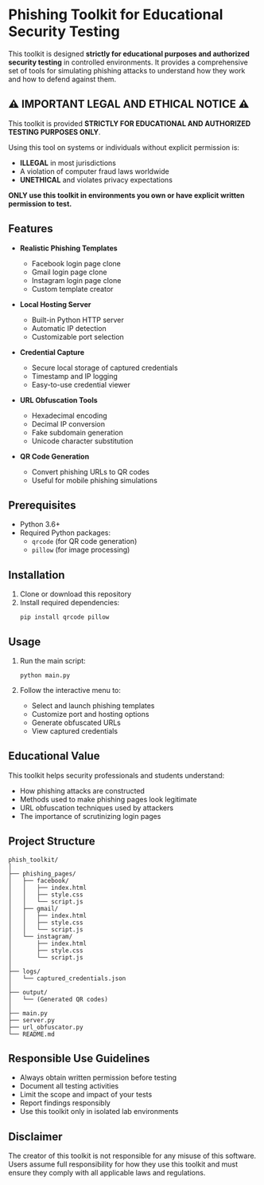# Phishing Toolkit for Educational Security Testing

This toolkit is designed **strictly for educational purposes and authorized security testing** in controlled environments. It provides a comprehensive set of tools for simulating phishing attacks to understand how they work and how to defend against them.

## ⚠️ IMPORTANT LEGAL AND ETHICAL NOTICE ⚠️

This toolkit is provided **STRICTLY FOR EDUCATIONAL AND AUTHORIZED TESTING PURPOSES ONLY**. 

Using this tool on systems or individuals without explicit permission is:
- **ILLEGAL** in most jurisdictions
- A violation of computer fraud laws worldwide
- **UNETHICAL** and violates privacy expectations

**ONLY use this toolkit in environments you own or have explicit written permission to test.**

## Features

- **Realistic Phishing Templates**
  - Facebook login page clone
  - Gmail login page clone
  - Instagram login page clone
  - Custom template creator

- **Local Hosting Server**
  - Built-in Python HTTP server
  - Automatic IP detection
  - Customizable port selection

- **Credential Capture**
  - Secure local storage of captured credentials
  - Timestamp and IP logging
  - Easy-to-use credential viewer

- **URL Obfuscation Tools**
  - Hexadecimal encoding
  - Decimal IP conversion
  - Fake subdomain generation
  - Unicode character substitution

- **QR Code Generation**
  - Convert phishing URLs to QR codes
  - Useful for mobile phishing simulations

## Prerequisites

- Python 3.6+
- Required Python packages:
  - `qrcode` (for QR code generation)
  - `pillow` (for image processing)

## Installation

1. Clone or download this repository
2. Install required dependencies:
   ```
   pip install qrcode pillow
   ```

## Usage

1. Run the main script:
   ```
   python main.py
   ```

2. Follow the interactive menu to:
   - Select and launch phishing templates
   - Customize port and hosting options
   - Generate obfuscated URLs
   - View captured credentials

## Educational Value

This toolkit helps security professionals and students understand:
- How phishing attacks are constructed
- Methods used to make phishing pages look legitimate
- URL obfuscation techniques used by attackers
- The importance of scrutinizing login pages

## Project Structure

```
phish_toolkit/
│
├── phishing_pages/
│   ├── facebook/
│   │   ├── index.html
│   │   ├── style.css
│   │   └── script.js
│   ├── gmail/
│   │   ├── index.html
│   │   ├── style.css
│   │   └── script.js
│   └── instagram/
│       ├── index.html
│       ├── style.css
│       └── script.js
│
├── logs/
│   └── captured_credentials.json
│
├── output/
│   └── (Generated QR codes)
│
├── main.py
├── server.py
├── url_obfuscator.py
└── README.md
```

## Responsible Use Guidelines

- Always obtain written permission before testing
- Document all testing activities
- Limit the scope and impact of your tests
- Report findings responsibly
- Use this toolkit only in isolated lab environments

## Disclaimer

The creator of this toolkit is not responsible for any misuse of this software. Users assume full responsibility for how they use this toolkit and must ensure they comply with all applicable laws and regulations.
